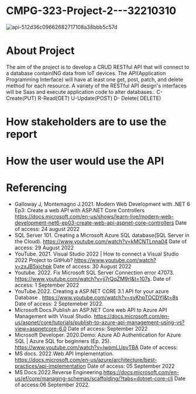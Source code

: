# CMPG-323-Project-2---32210310
![api-512d36c09662682717108a38bbb5c57d](https://user-images.githubusercontent.com/38375869/186129418-4ea5a789-1a4f-49f9-b384-61a8c2ae4559.gif)
# About Project
The aim of the project is to develop a CRUD RESTful API that will connect to a database containING data from IoT devices. The API(Application Programming Interface) will have at least one get, post, patch, and delete method for each resource. A variety of the RESTful API design's interfaces will be Saas and execute application code to alter databases..
C-Create(PUT) R-Read(GET) U-Update(POST) D- Delete( DELETE)
# How stakeholders are to use the report

# How the user would use the API

# Referencing
- Galloway J, Montemagno J.2021. Modern Web Development with .NET 6 Ep3: Create a web API with ASP.NET Core Controllers https://docs.microsoft.com/en-us/shows/learn-live/modern-web-development-net6-ep03-create-web-api-aspnet-core-controllers Date of access: 24 august 2022
- SQL Server 101. Creating a Microsoft Azure SQL database(SQL Server in the Cloud). https://www.youtube.com/watch?v=kMCNTLnna04 Date of access: 29 August 2022
- YouTube. 2021. Visual Studio 2022 | How to connect a Visual Studio 2022 Project to GitHub? https://www.youtube.com/watch?v=zxJB5xjchpk Date of access: 30 August 2022
- Youtube. 2022. Fix Microsoft SQL Server Connection error 47073. https://www.youtube.com/watch?v=jj7rQqZM9rI&t=107s. Date of access: 1 September 2022
- YouTube.2022. Creating a ASP.NET CORE 3.1 API for your azure Database
. https://www.youtube.com/watch?v=syKhpTOCDYI&t=8s Date of access: 2 Septemeber 2022.
- Microsoft Docs.Publish an ASP.NET Core web API to Azure API Management with Visual Studio. https://docs.microsoft.com/en-us/aspnet/core/tutorials/publish-to-azure-api-management-using-vs?view=aspnetcore-6.0 Date of access: September 2022
- Microsoft Developer. 2020.Demo: Azure AD Authentication for Azure SQL | Azure SQL for beginners (Ep. 25). https://www.youtube.com/watch?v=IwpmLUpvTBA Date of access:
- MS docs. 2022.Web API Implementation. https://docs.microsoft.com/en-us/azure/architecture/best-practices/api-implementation Date of access: 05 September 2022
- MS Docs.2022.Reverse Engineering.https://docs.microsoft.com/en-us/ef/core/managing-schemas/scaffolding/?tabs=dotnet-core-cli Date of access:06 September 2022.
